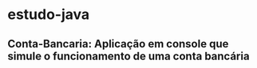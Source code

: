# estudo-java
## Conta-Bancaria: Aplicação em console que simule o funcionamento de uma conta bancária
